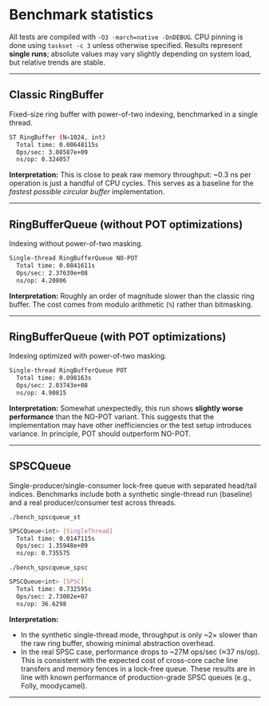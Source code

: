 # Benchmark statistics

All tests are compiled with `-O3 -march=native -DnDEBUG`. CPU pinning is done using `taskset -c 3` unless otherwise specified. Results represent **single runs**; absolute values may vary slightly depending on system load, but relative trends are stable.

---

## Classic RingBuffer

Fixed-size ring buffer with power-of-two indexing, benchmarked in a single thread.

```bash
ST RingBuffer (N=1024, int)
  Total time: 0.00648115s
  Ops/sec: 3.08587e+09
  ns/op: 0.324057
```

**Interpretation:** This is close to peak raw memory throughput: \~0.3 ns per operation is just a handful of CPU cycles. This serves as a baseline for the *fastest possible circular buffer* implementation.

---

## RingBufferQueue (without POT optimizations)

Indexing without power-of-two masking.

```bash
Single-thread RingBufferQueue NO-POT
  Total time: 0.0841611s
  Ops/sec: 2.37639e+08
  ns/op: 4.20806
```

**Interpretation:** Roughly an order of magnitude slower than the classic ring buffer. The cost comes from modulo arithmetic (`%`) rather than bitmasking.

---

## RingBufferQueue (with POT optimizations)

Indexing optimized with power-of-two masking.

```bash
Single-thread RingBufferQueue POT
  Total time: 0.098163s
  Ops/sec: 2.03743e+08
  ns/op: 4.90815
```

**Interpretation:** Somewhat unexpectedly, this run shows **slightly worse performance** than the NO-POT variant. This suggests that the implementation may have other inefficiencies or the test setup introduces variance. In principle, POT should outperform NO-POT.

---

## SPSCQueue

Single-producer/single-consumer lock-free queue with separated head/tail indices. Benchmarks include both a synthetic single-thread run (baseline) and a real producer/consumer test across threads.

`./bench_spscqueue_st`

```bash
SPSCQueue<int> [SingleThread]
  Total time: 0.0147115s
  Ops/sec: 1.35948e+09
  ns/op: 0.735575
```

`./bench_spscqueue_spsc`

```bash
SPSCQueue<int> [SPSC]
  Total time: 0.732595s
  Ops/sec: 2.73002e+07
  ns/op: 36.6298
```

**Interpretation:**

* In the synthetic single-thread mode, throughput is only \~2× slower than the raw ring buffer, showing minimal abstraction overhead.
* In the real SPSC case, performance drops to \~27M ops/sec (≈37 ns/op). This is consistent with the expected cost of cross-core cache line transfers and memory fences in a lock-free queue. These results are in line with known performance of production-grade SPSC queues (e.g., Folly, moodycamel).

---




